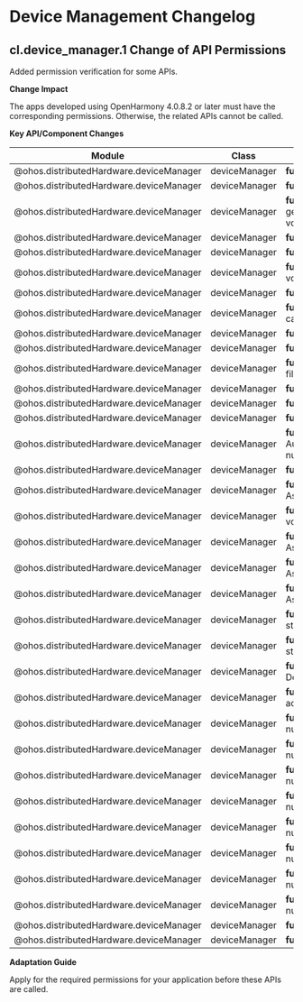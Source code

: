 # Device Management Changelog


## cl.device_manager.1 Change of API Permissions

Added permission verification for some APIs.

**Change Impact**

The apps developed using OpenHarmony 4.0.8.2 or later must have the corresponding permissions. Otherwise, the related APIs cannot be called.

**Key API/Component Changes**

| Module                   | Class               | Method/Attribute/Enum/Constant                                         | Added Permission|
| ------------------------- | ------------------- | ------------------------------------------------------------ | -------- |
| \@ohos.distributedHardware.deviceManager       | deviceManager        | **function** release(): void | ohos.permission.ACCESS_SERVICE_DM     |
| \@ohos.distributedHardware.deviceManager       | deviceManager        | **function** getTrustedDeviceListSync(): Array&lt;DeviceInfo&gt; | ohos.permission.ACCESS_SERVICE_DM     |
| \@ohos.distributedHardware.deviceManager       | deviceManager        | **function** getTrustedDeviceList(callback:AsyncCallback&lt;Array&lt;DeviceInfo&gt;&gt;): void | ohos.permission.ACCESS_SERVICE_DM     |
| \@ohos.distributedHardware.deviceManager       | deviceManager        | **function** getTrustedDeviceList(): Promise&lt;Array&lt;DeviceInfo&gt;&gt; | ohos.permission.ACCESS_SERVICE_DM     |
| \@ohos.distributedHardware.deviceManager       | deviceManager        | **function** getLocalDeviceInfoSync(): DeviceInfo | ohos.permission.ACCESS_SERVICE_DM     |
| \@ohos.distributedHardware.deviceManager       | deviceManager        | **function** getLocalDeviceInfo(callback:AsyncCallback&lt;DeviceInfo&gt;): void | ohos.permission.ACCESS_SERVICE_DM     |
| \@ohos.distributedHardware.deviceManager       | deviceManager        | **function** getLocalDeviceInfo(): Promise&lt;DeviceInfo&gt; | ohos.permission.ACCESS_SERVICE_DM     |
| \@ohos.distributedHardware.deviceManager       | deviceManager        | **function** getDeviceInfo(networkId: string, callback:AsyncCallback&lt;DeviceInfo&gt;): void | ohos.permission.ACCESS_SERVICE_DM    |
| \@ohos.distributedHardware.deviceManager       | deviceManager        | **function** getDeviceInfo(networkId: string): Promise&lt;DeviceInfo&gt; | ohos.permission.ACCESS_SERVICE_DM    |
| \@ohos.distributedHardware.deviceManager       | deviceManager        | **function** startDeviceDiscovery(subscribeInfo: SubscribeInfo): void | ohos.permission.ACCESS_SERVICE_DM     |
| \@ohos.distributedHardware.deviceManager       | deviceManager        | **function** startDeviceDiscovery(subscribeInfo: SubscribeInfo, filterOptions?: string): void | ohos.permission.ACCESS_SERVICE_DM     |
| \@ohos.distributedHardware.deviceManager       | deviceManager        | **function** stopDeviceDiscovery(subscribeId: number): void | ohos.permission.ACCESS_SERVICE_DM     |
| \@ohos.distributedHardware.deviceManager       | deviceManager        | **function** publishDeviceDiscovery(publishInfo: PublishInfo): void | ohos.permission.ACCESS_SERVICE_DM     |
| \@ohos.distributedHardware.deviceManager        | deviceManager        | **function** unPublishDeviceDiscovery(publishId: number): void | ohos.permission.ACCESS_SERVICE_DM     |
| \@ohos.distributedHardware.deviceManager        | deviceManager        | **function** authenticateDevice(deviceInfo: DeviceInfo, authParam: AuthParam, callback: AsyncCallback&lt;{deviceId: string, pinToken ?: number}&gt;): void | ohos.permission.ACCESS_SERVICE_DM     |
| \@ohos.distributedHardware.deviceManager       | deviceManager        | **function** unAuthenticateDevice(deviceInfo: DeviceInfo): void | ohos.permission.ACCESS_SERVICE_DM     |
| \@ohos.distributedHardware.deviceManager       | deviceManager        | **function** verifyAuthInfo(authInfo: AuthInfo, callback: AsyncCallback&lt;{deviceId: string, level: number}&gt;): void | ohos.permission.ACCESS_SERVICE_DM     |
| \@ohos.distributedHardware.deviceManager       | deviceManager        | **function** setUserOperation(operateAction: number, params: string): void | ohos.permission.ACCESS_SERVICE_DM    |
| \@ohos.distributedHardware.deviceManager       | deviceManager        | **function** requestCredentialRegisterInfo(requestInfo: string, callback: AsyncCallback&lt;{registerInfo: string}&gt;): void; | ohos.permission.ACCESS_SERVICE_DM    |
| \@ohos.distributedHardware.deviceManager       | deviceManager        | **function** importCredential(credentialInfo: string, callback: AsyncCallback&lt;{resultInfo: string}&gt;): void; | ohos.permission.ACCESS_SERVICE_DM     |
| \@ohos.distributedHardware.deviceManager       | deviceManager        | **function** deleteCredential(queryInfo: string, callback: AsyncCallback&lt;{resultInfo: string}&gt;): void; | ohos.permission.ACCESS_SERVICE_DM     |
| \@ohos.distributedHardware.deviceManager       | deviceManager        | **function** on(type: 'uiStateChange', callback: Callback&lt;{ param: string}&gt;): void; | ohos.permission.ACCESS_SERVICE_DM     |
| \@ohos.distributedHardware.deviceManager       | deviceManager        | **function** off(type: 'uiStateChange', callback?: Callback&lt;{ param: string}&gt;): void; | ohos.permission.ACCESS_SERVICE_DM     |
| \@ohos.distributedHardware.deviceManager        | deviceManager        | **function** on(type: 'deviceStateChange',  callback: Callback&lt;{ action: DeviceStateChangeAction, device: DeviceInfo }&gt;): void | ohos.permission.ACCESS_SERVICE_DM     |
| \@ohos.distributedHardware.deviceManager        | deviceManager        | **function** off(type: 'deviceStateChange', callback?: Callback&lt;{ action: DeviceStateChangeAction, device: DeviceInfo }&gt;): void | ohos.permission.ACCESS_SERVICE_DM     |
| \@ohos.distributedHardware.deviceManager        | deviceManager        | **function** on(type: 'deviceFound', callback: Callback&lt;{ subscribeId: number, device: DeviceInfo }&gt;): void | ohos.permission.ACCESS_SERVICE_DM     |
| \@ohos.distributedHardware.deviceManager        | deviceManager        | **function** off(type: 'deviceFound', callback?: Callback&lt;{ subscribeId: number, device: DeviceInfo }&gt;): void | ohos.permission.ACCESS_SERVICE_DM     |
| \@ohos.distributedHardware.deviceManager        | deviceManager        | **function** on(type: 'discoverFail', callback: Callback&lt;{ subscribeId: number, reason: number }&gt;): void | ohos.permission.ACCESS_SERVICE_DM     |
| \@ohos.distributedHardware.deviceManager        | deviceManager        | **function** off(type: 'discoverFail', callback?: Callback&lt;{ subscribeId: number, reason: number }&gt;): void | ohos.permission.ACCESS_SERVICE_DM     |
| \@ohos.distributedHardware.deviceManager        | deviceManager        | **function** on(type: 'publishSuccess', callback: Callback&lt;{ publishId: number }&gt;): void | ohos.permission.ACCESS_SERVICE_DM     |
| \@ohos.distributedHardware.deviceManager        | deviceManager        | **function** off(type: 'publishSuccess', callback?: Callback&lt;{ publishId: number }&gt;): void | ohos.permission.ACCESS_SERVICE_DM     |
| \@ohos.distributedHardware.deviceManager        | deviceManager        | **function** on(type: 'publishFail', callback: Callback&lt;{ publishId: number, reason: number }&gt;): void | ohos.permission.ACCESS_SERVICE_DM     |
| \@ohos.distributedHardware.deviceManager        | deviceManager        | **function** off(type: 'publishFail', callback?: Callback&lt;{ publishId: number, reason: number }&gt;): void | ohos.permission.ACCESS_SERVICE_DM     |
| \@ohos.distributedHardware.deviceManager        | deviceManager        | **function** on(type: 'serviceDie', callback: () =&gt; void): void | ohos.permission.ACCESS_SERVICE_DM     |
| \@ohos.distributedHardware.deviceManager        | deviceManager        | **function** off(type: 'serviceDie', callback?: () =&gt; void): void | ohos.permission.ACCESS_SERVICE_DM     |

**Adaptation Guide**

Apply for the required permissions for your application before these APIs are called.
